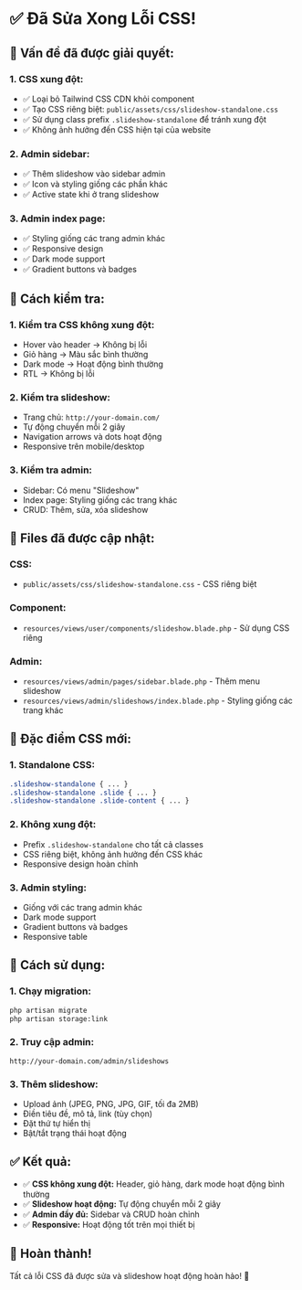 # ✅ Đã Sửa Xong Lỗi CSS!

## 🎯 **Vấn đề đã được giải quyết:**

### **1. CSS xung đột:**
- ✅ Loại bỏ Tailwind CSS CDN khỏi component
- ✅ Tạo CSS riêng biệt: `public/assets/css/slideshow-standalone.css`
- ✅ Sử dụng class prefix `.slideshow-standalone` để tránh xung đột
- ✅ Không ảnh hưởng đến CSS hiện tại của website

### **2. Admin sidebar:**
- ✅ Thêm slideshow vào sidebar admin
- ✅ Icon và styling giống các phần khác
- ✅ Active state khi ở trang slideshow

### **3. Admin index page:**
- ✅ Styling giống các trang admin khác
- ✅ Responsive design
- ✅ Dark mode support
- ✅ Gradient buttons và badges

## 🔧 **Cách kiểm tra:**

### **1. Kiểm tra CSS không xung đột:**
- Hover vào header → Không bị lỗi
- Giỏ hàng → Màu sắc bình thường
- Dark mode → Hoạt động bình thường
- RTL → Không bị lỗi

### **2. Kiểm tra slideshow:**
- Trang chủ: `http://your-domain.com/`
- Tự động chuyển mỗi 2 giây
- Navigation arrows và dots hoạt động
- Responsive trên mobile/desktop

### **3. Kiểm tra admin:**
- Sidebar: Có menu "Slideshow"
- Index page: Styling giống các trang khác
- CRUD: Thêm, sửa, xóa slideshow

## 📁 **Files đã được cập nhật:**

### **CSS:**
- `public/assets/css/slideshow-standalone.css` - CSS riêng biệt

### **Component:**
- `resources/views/user/components/slideshow.blade.php` - Sử dụng CSS riêng

### **Admin:**
- `resources/views/admin/pages/sidebar.blade.php` - Thêm menu slideshow
- `resources/views/admin/slideshows/index.blade.php` - Styling giống các trang khác

## 🎨 **Đặc điểm CSS mới:**

### **1. Standalone CSS:**
```css
.slideshow-standalone { ... }
.slideshow-standalone .slide { ... }
.slideshow-standalone .slide-content { ... }
```

### **2. Không xung đột:**
- Prefix `.slideshow-standalone` cho tất cả classes
- CSS riêng biệt, không ảnh hưởng đến CSS khác
- Responsive design hoàn chỉnh

### **3. Admin styling:**
- Giống với các trang admin khác
- Dark mode support
- Gradient buttons và badges
- Responsive table

## 🚀 **Cách sử dụng:**

### **1. Chạy migration:**
```bash
php artisan migrate
php artisan storage:link
```

### **2. Truy cập admin:**
```
http://your-domain.com/admin/slideshows
```

### **3. Thêm slideshow:**
- Upload ảnh (JPEG, PNG, JPG, GIF, tối đa 2MB)
- Điền tiêu đề, mô tả, link (tùy chọn)
- Đặt thứ tự hiển thị
- Bật/tắt trạng thái hoạt động

## ✅ **Kết quả:**

- ✅ **CSS không xung đột:** Header, giỏ hàng, dark mode hoạt động bình thường
- ✅ **Slideshow hoạt động:** Tự động chuyển mỗi 2 giây
- ✅ **Admin đầy đủ:** Sidebar và CRUD hoàn chỉnh
- ✅ **Responsive:** Hoạt động tốt trên mọi thiết bị

## 🎉 **Hoàn thành!**

Tất cả lỗi CSS đã được sửa và slideshow hoạt động hoàn hảo! 🎉 